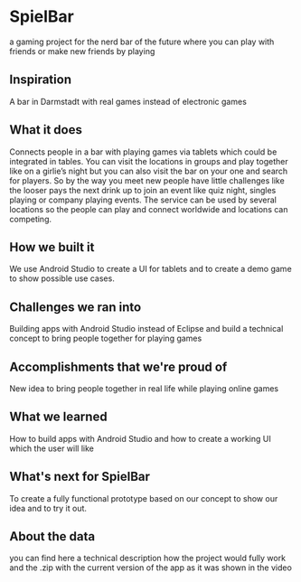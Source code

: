 # SpielBar
a gaming project for the nerd bar of the future where you can play with friends or make new friends by playing 
## Inspiration
A bar in Darmstadt with real games instead of electronic games
## What it does
Connects people in a bar with playing games via tablets which could be integrated in tables.
You can visit the locations in groups and play together like on a girlie’s night but you can also visit the bar on your one and search for players. So by the way you meet new people have little challenges like the looser pays the next drink up to join an event like quiz night, singles playing or company playing events.
The service can be used by several locations so the people can play and connect worldwide and locations can competing. 
## How we built it
We use Android Studio to create a UI for tablets and to create a demo game to show possible use cases.
## Challenges we ran into
Building apps with Android Studio instead of Eclipse and build a technical concept to bring people together for playing games
## Accomplishments that we're proud of
New idea to bring people together in real life while playing online games
## What we learned
How to build apps with Android Studio and how to create a working UI which the user will like
## What's next for SpielBar
To create a fully functional prototype based on our concept to show our idea and to try it out. 

## About the data
you can find here a technical description how the project would fully work and the .zip with the current version of the app as it was shown in the video
